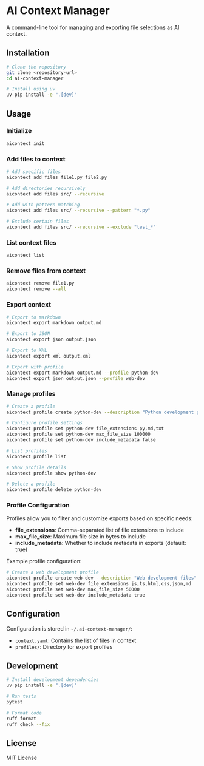 # AI Context Manager

A command-line tool for managing and exporting file selections as AI context.

## Installation

```bash
# Clone the repository
git clone <repository-url>
cd ai-context-manager

# Install using uv
uv pip install -e ".[dev]"
```

## Usage

### Initialize
```bash
aicontext init
```

### Add files to context
```bash
# Add specific files
aicontext add files file1.py file2.py

# Add directories recursively
aicontext add files src/ --recursive

# Add with pattern matching
aicontext add files src/ --recursive --pattern "*.py"

# Exclude certain files
aicontext add files src/ --recursive --exclude "test_*"
```

### List context files
```bash
aicontext list
```

### Remove files from context
```bash
aicontext remove file1.py
aicontext remove --all
```

### Export context
```bash
# Export to markdown
aicontext export markdown output.md

# Export to JSON
aicontext export json output.json

# Export to XML
aicontext export xml output.xml

# Export with profile
aicontext export markdown output.md --profile python-dev
aicontext export json output.json --profile web-dev
```

### Manage profiles
```bash
# Create a profile
aicontext profile create python-dev --description "Python development profile"

# Configure profile settings
aicontext profile set python-dev file_extensions py,md,txt
aicontext profile set python-dev max_file_size 100000
aicontext profile set python-dev include_metadata false

# List profiles
aicontext profile list

# Show profile details
aicontext profile show python-dev

# Delete a profile
aicontext profile delete python-dev
```

### Profile Configuration

Profiles allow you to filter and customize exports based on specific needs:

- **file_extensions**: Comma-separated list of file extensions to include
- **max_file_size**: Maximum file size in bytes to include
- **include_metadata**: Whether to include metadata in exports (default: true)

Example profile configuration:
```bash
# Create a web development profile
aicontext profile create web-dev --description "Web development files"
aicontext profile set web-dev file_extensions js,ts,html,css,json,md
aicontext profile set web-dev max_file_size 50000
aicontext profile set web-dev include_metadata true
```

## Configuration

Configuration is stored in `~/.ai-context-manager/`:
- `context.yaml`: Contains the list of files in context
- `profiles/`: Directory for export profiles

## Development

```bash
# Install development dependencies
uv pip install -e ".[dev]"

# Run tests
pytest

# Format code
ruff format
ruff check --fix
```

## License

MIT License